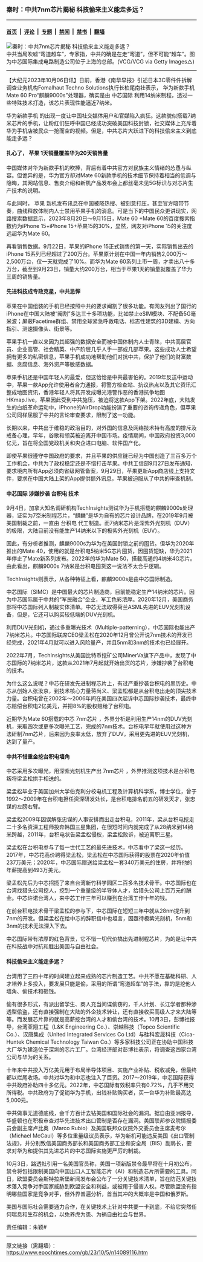 ### 秦时：中共7nm芯片揭秘 科技偷来主义能走多远？

---

#### [首页](../../../..?n14089116) &nbsp;|&nbsp; [评论](../../../../../epoch-comment?n14089116) &nbsp;|&nbsp; [专题](../../../../../epoch-special?n14089116) &nbsp;|&nbsp; [禁闻](../../../../../epoch-news?n14089116) &nbsp;|&nbsp; [禁书](../../../../../books?n14089116) &nbsp;|&nbsp; [翻墙](https://github.com/gfw-breaker/nogfw/blob/master/README.md?n14089116)


<div><img alt="秦时：中共7nm芯片揭秘 科技偷来主义能走多远？" class="attachment-djy_600_400 size-djy_600_400 wp-post-image" src="https://i.epochtimes.com/assets/uploads/2022/08/id13805576-GettyImages-1265142290-600x400.jpg"/>
<div class="caption">
 中共当局吹嘘“弯道超车”，专家指，中共的确是在走“弯道”，但不可能“超车”。图为中芯国际集成电路制造公司位于上海的总部。(VCG/VCG via Getty Images△)
</div></div><hr/><div class="post_content" id="artbody" itemprop="articleBody">
 <!-- article content begin -->
 <p>
  【大纪元2023年10月06日讯】日前，香港《南华早报》引述日本3C零件件拆解调查业务机构Fomalhaut Techno Solutions执行长柏尾南壮表示，
  <ok href="https://www.epochtimes.com/gb/tag/%E5%8D%8E%E4%B8%BA%E6%96%B0%E6%AC%BE%E6%89%8B%E6%9C%BA.html">
   华为新款手机
  </ok>
  Mate 60 Pro“麒麟9000s”处理器，确实是由
  <ok href="https://www.epochtimes.com/gb/tag/%E4%B8%AD%E8%8A%AF%E5%9B%BD%E9%99%85.html">
   中芯国际
  </ok>
  利用14纳米制程，透过一些特殊技术打造，该芯片表现性能逼近7纳米。
 </p>
 <p>
  <ok href="https://www.epochtimes.com/gb/tag/%E5%8D%8E%E4%B8%BA%E6%96%B0%E6%AC%BE%E6%89%8B%E6%9C%BA.html">
   华为新款手机
  </ok>
  的出现一度让中国社交媒体用户和官媒陷入疯狂。这款貌似搭载7纳米芯片的手机，让粉红们狂呼中国已经成功突破美国科技封锁，社交媒体上充斥着华为手机店被民众一抢而空的视频。但是，中共芯片大跃进下的科技偷来主义到底能走多远？
 </p>
 <h4>
  扎心了，
  <ok href="https://www.epochtimes.com/gb/tag/%E8%8B%B9%E6%9E%9C.html">
   苹果
  </ok>
  1天销量覆盖华为20天销售量
 </h4>
 <p>
  中国媒体对华为新款手机的吹捧，背后有着中共官方对民族主义情绪的怂恿与纵容。但诡异的是，华为官方却对Mate 60新款手机的技术细节保持着相当的低调与隐晦，其网站信息、售卖介绍和新机产品发布会上都丝毫未见5G标识与对芯片生产技术的说明。
 </p>
 <p>
  与此同时，
  <ok href="https://www.epochtimes.com/gb/tag/%E8%8B%B9%E6%9E%9C.html">
   苹果
  </ok>
  新机发布讯息在中国被降热搜、被刻意打压，甚至官方暗带节奏，曲线释放体制内人士禁用苹果手机的消息。可是当下的中国民众更讲现实，网路搜索数据显示，2023年8月20日～9月15日，Mate 60 +Mate 60的百度搜索指数约为iPhone 15+iPhone 15+苹果15的30%，显然，网友对iPhone 15的关注度远超华为Mate 60。
 </p>
 <p>
  再看销售数据。9月22日，苹果的iPhone 15正式销售的第一天，实际销售出去的iPhone 15系列已经超过了200万台。苹果原计划在中国一年内销售2,000万～2,500万台，仅一天就完成了10%。而华为Mate 60系列上市一周，才卖出八十多万台，截至到9月23日，销量大约200万台，相当于苹果1天的销量就覆盖了华为三周的销售量。
 </p>
 <h4>
  先进科技成专政克星，中共忌惮
 </h4>
 <p>
  苹果在中国组装的手机已经按照中共的要求阉割了很多功能。有网友列出了国行的iPhone在中国大陆被“阉割”多达三十多项功能，比如禁止eSIM模块、不配备5G毫米波；屏蔽Facetime群组、禁用全球紧急呼救电话、标志性建筑的3D建模、方向指引、测速摄像头、街景等。
 </p>
 <p>
  苹果手机一直以来因为其超强的数据安全而被中国体制内人士青睐，中共高层官员、企业高管、社会精英、中产阶层几乎人手一部或几部苹果。这些成功人士希望拥有更多的私密信息，苹果手机成功地帮助他们对抗中共，保护了他们的财富数据、贪腐信息、海外资产等敏感数据。
 </p>
 <p>
  苹果手机还是中国年轻人的最爱，但这恰恰是中共最害怕的。2019年反送中运动中，苹果一款App允许使用者合力通报，将警方检查站、抗议热点以及其它资讯汇整成地图资讯，香港年轻人将其开发成曝光港警作恶的香港抗争地图HKmap.live，苹果因此受到中共施压，被迫将这款App下架。2022年底，大陆发生的白纸革命运动中，iPhone的AirDrop功能扮演了重要的咨询传递角色，但苹果公司同样屈服了中共的言论审查要求，限制了这一功能。
 </p>
 <p>
  长期以来，中共出于维稳的政治目的，对外国的信息及网络技术持有高度的排斥及戒备心理，早年，谷歌和领英被迫离开中国市场。疫情期间，中国政府投资3,000亿元，旨在将全国党政机关和央企进口电脑、软件国产化。
 </p>
 <p>
  即使苹果很遵守中国政府的要求，并且苹果的供应链已经为中国创造了三百多万个工作机会，中共为了政权稳定还是不惜打击苹果。中共工信部9月27日发布通知，要求境内所有App必须向省级网管备案，9月29日，苹果更新App商店线上支持文件，要求在中国大陆上架的App提供额外讯息，苹果被迫服从了中共的审查机制。
 </p>
 <h4>
  <ok href="https://www.epochtimes.com/gb/tag/%E4%B8%AD%E8%8A%AF%E5%9B%BD%E9%99%85.html">
   中芯国际
  </ok>
  涉嫌抄袭
  <ok href="https://www.epochtimes.com/gb/tag/%E5%8F%B0%E7%A7%AF%E7%94%B5.html">
   台积电
  </ok>
  技术
 </h4>
 <p>
  9月4日，加拿大知名调研机构TechInsights测试华为手机搭载的麒麟9000s处理器，证实为7奈米制程芯片，“麒麟”是华为自有的芯片设计品牌，在2019年9月被美国制裁之前，一直由
  <ok href="https://www.epochtimes.com/gb/tag/%E5%8F%B0%E7%A7%AF%E7%94%B5.html">
   台积电
  </ok>
  代工制造。而7纳米芯片是深紫外光刻机（DUV）的极限，大陆目前没有能生产14纳米以下的极紫外光刻机（EUV）。
 </p>
 <p>
  因此，有分析者推测，麒麟9000s为华为在美国封锁之前的囤货。但华为2020年推出的Mate 40，使用的就是台积电5纳米5G芯片囤货，因囤货短缺，华为2021年停止了Mate新系列发布。2022年的华为Mate 50，搭载高通的4纳米4G芯片。由此看出，麒麟9000s 7纳米是台积电囤货这一说法不太合乎逻辑。
 </p>
 <p>
  TechInsights则表示，从各种特征上看，麒麟9000s是由中芯国际制造。
 </p>
 <p>
  中芯国际（SIMC）是中国最大的芯片制造商，目前能稳定生产14纳米的芯片。因为中芯国际属于中共的“军民融合”企业，军工色彩浓厚。2020年12月，美国商务部将中芯国际列入制裁实体清单。中芯无法取得荷兰ASML先进的EUV光刻机设备，但是，它还可以购买较低端的DUV光刻机。
 </p>
 <p>
  利用DUV光刻机，通过多重曝光技术（Multiple-patterning），中芯国际也能出产7纳米芯片。中芯国际联席CEO梁孟松在2020年12月曾公开说7nm技术的开发已经完成，2021年4月就可以进入风险量产，并且5nm和3nm的技术也已经展开。
 </p>
 <p>
  2022年7月，TechInsights从美国比特币挖矿公司MinerVa旗下产品中，发现了中芯国际的7纳米芯片，这款从2021年7月起就开始出货的芯片，涉嫌抄袭了台积电的技术。
 </p>
 <p>
  为什么这么说呢？中芯在研发先进制程芯片上，有过严重抄袭台积电的黑历史。中芯从创始人张汝京，到技术核心力量蒋尚义、梁孟松都是从台积电出走的顶尖技术力量。台积电曾在2002年～2006年间在美国四次起诉中芯国际抄袭技术，最终中芯赔偿台积电2亿美元，并把8%的股权赔给了台积电。
 </p>
 <p>
  近期华为Mate 60搭载的中芯
  <ok href="https://www.epochtimes.com/gb/tag/7nm%E8%8A%AF%E7%89%87.html">
   7nm芯片
  </ok>
  ，外界分析是利用生产14nm的DUV光刻机，采取四次或更多次曝光工艺，完成的7nm技术。台积电早年就使用过这种方法研制7nm芯片，后来因为良率太低，放弃了DUV，采用更先进的EUV光刻机，达到了量产。
 </p>
 <h4>
  中共不惜重金挖台积电墙角
 </h4>
 <p>
  中芯采用多次曝光，用深紫光刻机生产出
  <ok href="https://www.epochtimes.com/gb/tag/7nm%E8%8A%AF%E7%89%87.html">
   7nm芯片
  </ok>
  ，外界推测这项技术是台积电叛将梁孟松拱手相送的。
 </p>
 <p>
  梁孟松毕业于美国加州大学伯克利分校电机工程及计算机科学系，博士学位，曾于1992～2009年在台积电担任资深研发处长，是台积电排名前五的研发天才，张忠谋的左膀右臂。
 </p>
 <p>
  梁孟松2009年因误解张忠谋的人事安排而出走台积电，2011年，梁从台积电挖走二十多名资深工程师投奔韩国三星集团，在很短时间内就完成了从28纳米到14纳米跨越，2011年，台积电状告梁孟松侵权，梁孟松败诉，被迫离职三星。
 </p>
 <p>
  梁孟松在台积电参与了每一世代工艺的最先进技术，中芯看中了梁这一经历。2017年，中芯花高价聘得梁孟松，梁孟松在中芯国际获得的股票在2020年价值237万美元；2020年，中芯国际赠送给梁孟松一套340万美元的住房，并将他的年薪提高到493万美元。
 </p>
 <p>
  梁孟松先后为中芯招揽了来自台湾新竹科学园区二百多名技术骨干。中芯国际也在台湾找猎头公司挖人，挖到一个重量级的半导体人才，给猎头公司上百万元的酬金。中芯许诺台湾人，来中芯工作三年可以赚到在台湾工作十年的钱。
 </p>
 <p>
  在前台积电技术骨干梁孟松的参与下，中芯国际在短短三年中就从28nm提升到7nm的开发。但梁孟松在给中芯的辞职信中也坦言，因亟待极紫光刻机，5nm和3nm的技术无法深入下去。
 </p>
 <p>
  中芯国际带有浓厚的红色背景，它不惜一切代价搞出先进制程芯片，为的是让中共在科技战中对抗和胜出美国与自由社会。
 </p>
 <h4>
  科技偷来主义能走多远？
 </h4>
 <p>
  台湾用了三四十年的时间建立起来成熟的芯片制造工艺。中共不愿在基础科研、人才培养上多投入，要发展只能是偷，采用的所谓“弯道超车”的手法，靠的是挖他人墙角、偷技术和砸钱。
 </p>
 <p>
  偷有很多形式，有派出留学生、商人充当间谍偷窃的，千人计划、长江学者那种渗透型偷盗，还有直接强制在大陆的外企技术转让，还有直接收买高级人才来大陆等等。而发展芯片靠的就是高薪挖台湾的人才和偷台湾的技术。10月3日，彭博社报导，台湾亚翔工程（L&amp;K Engineering Co.）、崇越科技（Topco Scientific Co.）、汉唐集成（United Integrated Services Co Ltd）与硅科宏晟科技（Cica-Huntek Chemical Technology Taiwan Co.）等多家科技公司正在协助中国科技大厂华为建造位于深圳的芯片工厂。台湾经济部对彭博社表示，将调查这四家台湾公司与华为的关系。
 </p>
 <p>
  十年来中共投入万亿美元用于布局半导体项目、实施产业补贴、税收减免，但最终都以烂尾收场。中共对华为和中芯也注入了巨资。2017～2019年，中芯国际获得中共政府补助四十多亿元。2022年，中芯国际有效税率只有0.72%，几乎不用交所得税。中共政府为了促销华为手机，出钱补贴购买者，买一台华为补贴最高达5,000元。
 </p>
 <p>
  中共做事无道德底线，会千方百计去钻美国和国际社会的漏洞。据自由亚洲报导，华盛顿也在积极审查对华先进技术出口管制是否存在漏洞。美国联邦参议院情报委员会副主席卢比奥（Marco Rubio）及美国联邦众议院外交委员会主席麦考尔（Michael McCaul）等多位重量级议员表示，华为新机可能违反美国《出口管制法规》，并分别致信美国商务部长和美国商务部工业和安全局（BIS）副局长，要求对华为和提供其先进芯片的中芯国际实施更严厉的制裁。
 </p>
 <p>
  10月3日，路透社引用一名美国官员称，美国一项新版禁令最早将在十月初公布，禁令将包括限制美国向中国出口人工智能芯片（AI）和制造芯片所需要的工具。同日，欧盟委员会斯特拉斯堡新闻发布会公布了一分关键技术清单，旨在防范关键技术落入竞争对手国家威胁到欧盟安全和利益，或被用于侵害人权。尽管欧盟没有指明哪些国家是竞争对手，但外界普遍分析，首当其冲的大概率是中国和俄罗斯。
 </p>
 <p>
  美国与国际社会需要通力合作，在关键技术上针对中共要一卡到底，不给它突然任何喘息和生存的机会，以免养虎为患、为祸自由社会与世界。
 </p>
 <p>
  责任编辑：朱颖#
 </p>
 <!-- article content end -->
 <div id="below_article_ad">
 </div>
</div>


---

原文链接（需翻墙）：https://www.epochtimes.com/gb/23/10/5/n14089116.htm